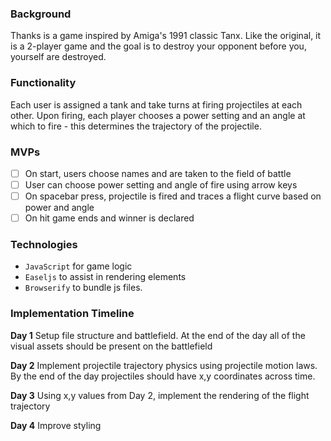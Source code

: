 ### Background

Thanks is a game inspired by Amiga's 1991 classic Tanx. Like the original, it is a 2-player game and the goal is to destroy your opponent
before you, yourself are destroyed.

### Functionality

Each user is assigned a tank and take turns at firing projectiles at each other. Upon firing, each player chooses a power setting and an
angle at which to fire - this determines the trajectory of the projectile.  

### MVPs

- [ ] On start, users choose names and are taken to the field of battle
- [ ] User can choose power setting and angle of fire using arrow keys
- [ ] On spacebar press, projectile is fired and traces a flight curve based on power and angle
- [ ] On hit game ends and winner is declared

### Technologies
- `JavaScript` for game logic
- `Easeljs` to assist in rendering elements
- `Browserify` to bundle js files.

### Implementation Timeline

**Day 1** Setup file structure and battlefield. At the end of the day all of the visual assets should be present on the battlefield

**Day 2** Implement projectile trajectory physics using projectile motion laws. By the end of the day projectiles should have x,y coordinates across time.

**Day 3** Using x,y values from Day 2, implement the rendering of the flight trajectory

**Day 4** Improve styling
